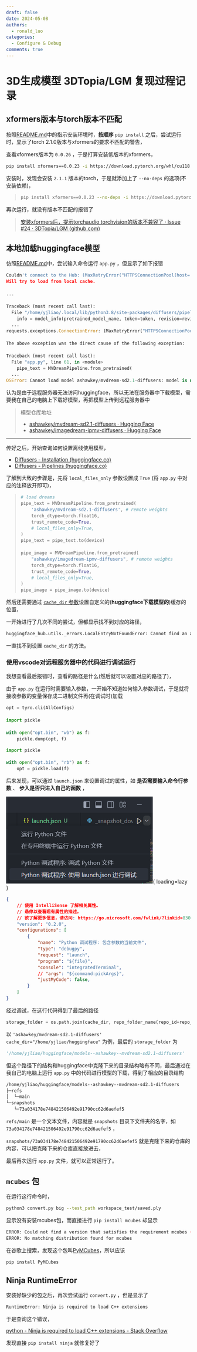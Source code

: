 ```yaml
---
draft: false
date: 2024-05-08
authors:
  - ronald_luo
categories:
  - Configure & Debug
comments: true
---
```


# 3D生成模型 3DTopia/LGM 复现过程记录

## xformers版本与torch版本不匹配

按照[README.md](https://github.com/3DTopia/LGM#install)中的指示安装环境时，**按顺序** `pip install` 之后，尝试运行时，显示了torch 2.1.0版本与xformers的要求不匹配的警告，

查看xformers版本为 `0.0.26` ，于是打算安装低版本的xformers，

```bash
pip install xformers==0.0.23 -i https://download.pytorch.org/whl/cu118
```

安装时，发现会安装 `2.1.1` 版本的torch，于是就添加上了 `--no-deps` 的选项(不安装依赖)，

>   ```bash
>   pip install xformers==0.0.23 --no-deps -i https://download.pytorch.org/whl/cu118
>   ```

再次运行，就没有版本不匹配的报错了

>   [安装xformers后，提示torchaudio torchvision的版本不兼容了 · Issue #24 · 3DTopia/LGM (github.com)](https://github.com/3DTopia/LGM/issues/24#issuecomment-2095803067)

<!-- more -->

## 本地加载huggingface模型

仿照[README.md](https://github.com/3DTopia/LGM#inference)中，尝试输入命令运行 `app.py` ，但显示了如下报错

```python
Couldn't connect to the Hub: (MaxRetryError("HTTPSConnectionPool(host='huggingface.co', port=443): Max retries exceeded with url: /api/models/ashawkey/mvdream-sd2.1-diffusers (Caused by NewConnectionError('<urllib3.connection.HTTPSConnection object at 0x7fd50fac6880>: Failed to establish a new connection: [Errno 101] Network is unreachable'))"), '(Request ID: 7ccf0ec8-57c5-4094-8283-902e242d5b1b)').
Will try to load from local cache.

...

Traceback (most recent call last):
  File "/home/yjliao/.local/lib/python3.8/site-packages/diffusers/pipelines/pipeline_utils.py", line 1205, in download
    info = model_info(pretrained_model_name, token=token, revision=revision)
  ...
requests.exceptions.ConnectionError: (MaxRetryError("HTTPSConnectionPool(host='huggingface.co', port=443): Max retries exceeded with url: /api/models/ashawkey/mvdream-sd2.1-diffusers (Caused by NewConnectionError('<urllib3.connection.HTTPSConnection object at 0x7fd50fac6880>: Failed to establish a new connection: [Errno 101] Network is unreachable'))"), '(Request ID: 7ccf0ec8-57c5-4094-8283-902e242d5b1b)')

The above exception was the direct cause of the following exception:

Traceback (most recent call last):
  File "app.py", line 61, in <module>
    pipe_text = MVDreamPipeline.from_pretrained(
  ...
OSError: Cannot load model ashawkey/mvdream-sd2.1-diffusers: model is not cached locally and an error occurred while trying to fetch metadata from the Hub. Please check out the root cause in the stacktrace above.
```

认为是由于远程服务器无法访问huggingface，所以无法在服务器中下载模型，需要我在自己的电脑上下载好模型，再把模型上传到远程服务器中

>   模型仓库地址
>
>   -   [ashawkey/mvdream-sd2.1-diffusers · Hugging Face](https://huggingface.co/ashawkey/mvdream-sd2.1-diffusers)
>   -   [ashawkey/imagedream-ipmv-diffusers · Hugging Face](https://huggingface.co/ashawkey/imagedream-ipmv-diffusers)

---

传好之后，开始查询如何设置离线使用模型，

-   [Diffusers - Installation (huggingface.co)](https://huggingface.co/docs/diffusers/v0.27.2/en/installation#cache)
-   [Diffusers - Pipelines (huggingface.co)](https://huggingface.co/docs/diffusers/v0.27.2/en/api/pipelines/overview#diffusers.DiffusionPipeline.from_pretrained)

了解到大致的步骤是，先将 `local_files_only` 参数设置成 `True` (将 `app.py` 中对应的注释放开即可)，

>   ```python title="app.py" linenums="55" hl_lines="6 14"
>   # load dreams
>   pipe_text = MVDreamPipeline.from_pretrained(
>       'ashawkey/mvdream-sd2.1-diffusers', # remote weights
>       torch_dtype=torch.float16,
>       trust_remote_code=True,
>       # local_files_only=True,
>   )
>   pipe_text = pipe_text.to(device)
>   
>   pipe_image = MVDreamPipeline.from_pretrained(
>       "ashawkey/imagedream-ipmv-diffusers", # remote weights
>       torch_dtype=torch.float16,
>       trust_remote_code=True,
>       # local_files_only=True,
>   )
>   pipe_image = pipe_image.to(device)
>   ```

然后还需要通过 [`cache_dir` 参数](https://huggingface.co/docs/diffusers/v0.27.2/en/api/pipelines/overview#diffusers.DiffusionPipeline.from_pretrained.cache_dir)设置自定义的(**huggingface下载模型的**)缓存的位置，

一开始进行了几次不同的尝试，但都显示找不到对应的路径，

```markdown
huggingface_hub.utils._errors.LocalEntryNotFoundError: Cannot find an appropriate cached snapshot folder for the specified revision on the local disk and outgoing traffic has been disabled. To enable repo look-ups and downloads online, pass 'local_files_only=False' as input.
```

一直找不到设置 `cache_dir` 的方法。

### 使用vscode对远程服务器中的代码进行调试运行

我想查看最后报错时，查看的路径是什么(然后就可以设置对应的路径了)，

由于 `app.py` 在运行时需要输入参数，一开始不知道如何输入参数调试，于是就将接收参数的变量保存成二进制文件再(在调试时)加载

```python
opt = tyro.cli(AllConfigs)

import pickle

with open("opt.bin", "wb") as f:
    pickle.dump(opt, f)
```

```python
import pickle

with open("opt.bin", "rb") as f:
    opt = pickle.load(f)
```

后来发现，可以通过 `launch.json` 来设置调试的属性，如 **是否需要输入命令行参数** 、 **步入是否只进入自己的函数** ，

![vscode_python_debugger](../images/vscode_python_debugger.png){ loading=lazy }

```json title=".vscode/launch.json"
{
    // 使用 IntelliSense 了解相关属性。 
    // 悬停以查看现有属性的描述。
    // 欲了解更多信息，请访问: https://go.microsoft.com/fwlink/?linkid=830387
    "version": "0.2.0",
    "configurations": [
        {
            "name": "Python 调试程序: 包含参数的当前文件",
            "type": "debugpy",
            "request": "launch",
            "program": "${file}",
            "console": "integratedTerminal",
            // "args": "${command:pickArgs}",
            "justMyCode": false,
        }
    ]
}
```

经过调试，在这行代码得到了最后的路径

```python title="huggingface_hub/_snapshot_download.py" linenums="149"
storage_folder = os.path.join(cache_dir, repo_folder_name(repo_id=repo_id, repo_type=repo_type))
```

以 `'ashawkey/mvdream-sd2.1-diffusers'` `cache_dir="/home/yjliao/huggingface"` 为例，最后的 `storage_folder` 为

```python
'/home/yjliao/huggingface/models--ashawkey--mvdream-sd2.1-diffusers'
```

但这个路径下的结构和huggingface中克隆下来的目录结构略有不同，最后通过在我自己的电脑上运行 `app.py` 中的代码进行模型的下载，得到了相应的目录结构

```bash
/home/yjliao/huggingface/models--ashawkey--mvdream-sd2.1-diffusers
├─refs
│  └─main
└─snapshots
   └─73a034178e748421506492e91790cc62d6aefef5
```

`refs/main` 是一个文本文件，内容就是 `snapshots` 目录下文件夹的名字，如 `73a034178e748421506492e91790cc62d6aefef5` ，

`snapshots/73a034178e748421506492e91790cc62d6aefef5` 就是克隆下来的仓库的内容，可以把克隆下来的仓库直接放进去，

最后再次运行 `app.py` 文件，就可以正常运行了。

## `mcubes` 包

在运行这行命令时，

```bash
python3 convert.py big --test_path workspace_test/saved.ply
```

显示没有安装mcubes包，而直接进行 `pip install mcubes` 却显示

```bash
ERROR: Could not find a version that satisfies the requirement mcubes (from versions: none)
ERROR: No matching distribution found for mcubes
```

在谷歌上搜索，发现这个包叫[PyMCubes](https://pypi.org/project/PyMCubes/)，所以应该

```bash
pip install PyMCubes
```

## Ninja RuntimeError

安装好缺少的包之后，再次尝试运行 `convert.py` ，但是显示了

```bash
RuntimeError: Ninja is required to load C++ extensions
```

于是查询这个错误，

[python - Ninja is required to load C++ extensions - Stack Overflow](https://stackoverflow.com/a/62511386)

发现直接 `pip install ninja` 就修复好了
